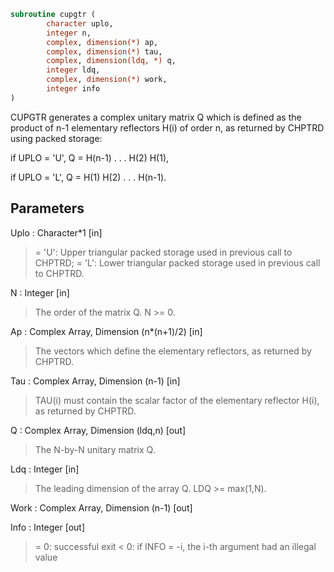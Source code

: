 ```fortran
subroutine cupgtr (
		character uplo,
		integer n,
		complex, dimension(*) ap,
		complex, dimension(*) tau,
		complex, dimension(ldq, *) q,
		integer ldq,
		complex, dimension(*) work,
		integer info
)
```

 CUPGTR generates a complex unitary matrix Q which is defined as the
 product of n-1 elementary reflectors H(i) of order n, as returned by
 CHPTRD using packed storage:

 if UPLO = 'U', Q = H(n-1) . . . H(2) H(1),

 if UPLO = 'L', Q = H(1) H(2) . . . H(n-1).

## Parameters
Uplo : Character*1 [in]
> = 'U': Upper triangular packed storage used in previous
> call to CHPTRD;
> = 'L': Lower triangular packed storage used in previous
> call to CHPTRD.

N : Integer [in]
> The order of the matrix Q. N >= 0.

Ap : Complex Array, Dimension (n*(n+1)/2) [in]
> The vectors which define the elementary reflectors, as
> returned by CHPTRD.

Tau : Complex Array, Dimension (n-1) [in]
> TAU(i) must contain the scalar factor of the elementary
> reflector H(i), as returned by CHPTRD.

Q : Complex Array, Dimension (ldq,n) [out]
> The N-by-N unitary matrix Q.

Ldq : Integer [in]
> The leading dimension of the array Q. LDQ >= max(1,N).

Work : Complex Array, Dimension (n-1) [out]

Info : Integer [out]
> = 0:  successful exit
> < 0:  if INFO = -i, the i-th argument had an illegal value

